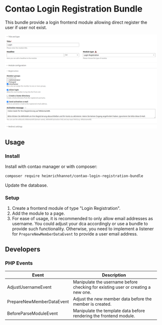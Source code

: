 # Contao Login Registration Bundle

This bundle provide a login frontend module allowing direct register the user if user not exist.

![Screenshot](docs/img/screenshot.png)

## Usage

### Install

Install with contao manager or with composer: 

```bash
composer require heimrichhannot/contao-login-registration-bundle
```

Update the database.

### Setup

1. Create a frontend module of type "Login Registration".
2. Add the module to a page.
3. For ease of usage, it is recommended to only allow email addresses as username. 
   You could adjust your dca accordingly or use a bundle to provide such functionality. 
   Otherwise, you need to implement a listener for `PrepareNewMemberDataEvent` to provide a user email address.

## Developers

### PHP Events

| Event                     | Description                                                                      |
|---------------------------|----------------------------------------------------------------------------------|
| AdjustUsernameEvent       | Manipulate the username before checking for existing user or creating a new one. |
| PrepareNewMemberDataEvent | Adjust the new member data before the member is created.                         |
| BeforeParseModuleEvent    | Manipulate the template data before rendering the frontend module.               |